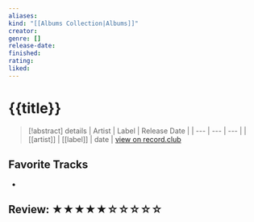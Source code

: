 ```yaml
---
aliases:
kind: "[[Albums Collection|Albums]]"
creator:
genre: []
release-date:
finished:
rating:
liked:
---
```


# {{title}}

> [!abstract] details 
> | Artist     | Label     | Release Date | 
> | --- | --- | --- |
> | [[artist]] | [[label]] | date |
> [view on record.club]()

## Favorite Tracks
- 

## Review: ★★★★★☆☆☆☆☆
